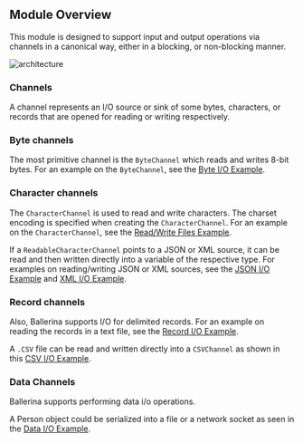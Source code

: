 ## Module Overview

This module is designed to support input and output operations via channels in a canonical way, either in a blocking,
or non-blocking manner.

![architecture](resources/package-architecture.svg)

### Channels
A channel represents an I/O source or sink of some bytes, characters, or records that are opened for reading or
writing respectively.

### Byte channels
The most primitive channel is the `ByteChannel` which reads and writes 8-bit bytes. For an example on the `ByteChannel`, see the [Byte I/O Example](https://ballerina.io/learn/by-example/byte-io.html).

### Character channels
The `CharacterChannel` is used to read and write characters. The charset encoding is specified when creating the `CharacterChannel`. For an example on the `CharacterChannel`, see the [Read/Write Files Example](https://ballerina.io/learn/by-example/character-io.html).

If a `ReadableCharacterChannel` points to a JSON or XML source, it can be read and then written directly into a variable of
the respective type. For examples on reading/writing JSON or XML sources, see the [JSON I/O Example](https://ballerina.io/learn/by-example/json-io.html) and [XML I/O Example](https://ballerina.io/learn/by-example/xml-io.html).

### Record channels

Also, Ballerina supports I/O for delimited records. For an example on reading the records in a text file, see the [Record I/O Example](https://ballerina.io/learn/by-example/record-io.html).

A `.CSV` file can be read and written directly into a `CSVChannel` as shown in this [CSV I/O Example](https://ballerina.io/learn/by-example/csv-io.html).

### Data Channels
Ballerina supports performing data i/o operations.

A Person object could be serialized into a file or a network socket as seen in the [Data I/O Example](https://ballerina.io/learn/by-example/data-io.html).

